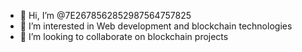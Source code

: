- 👋 Hi, I’m @7E2678562852987564757825
- 👀 I’m interested in Web development and blockchain technologies
- 🌱 I’m looking to collaborate on blockchain projects

<!---
7E2678562852987564757825/7E2678562852987564757825 is a ✨ special ✨ repository because its `README.md` (this file) appears on your GitHub profile.
You can click the Preview link to take a look at your changes.
--->
